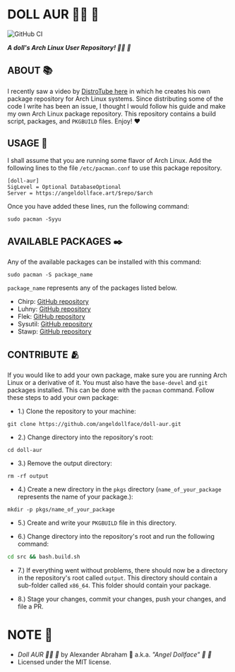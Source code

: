 # DOLL AUR :woman_technologist: :ribbon:

![GitHub CI](https://github.com/angeldollface/doll-aur/actions/workflows/main.yml/badge.svg)

***A doll's Arch Linux User Repository! :woman_technologist: :ribbon:***

## ABOUT :books:

I recently saw a video by [DistroTube here](https://youtu.be/CYqd2AHXosk?si=l6HpXiYyCSWkBYP0) in which he creates his own package repository for Arch Linux systems. Since distributing some of the code I write has been an issue, I thought I would follow his guide and make my own Arch Linux package repository. This repository contains a build script, packages, and `PKGBUILD` files. Enjoy! :heart:

## USAGE :hammer:

I shall assume that you are running some flavor of Arch Linux. Add the following lines to the file `/etc/pacman.conf` to use this package repository.

```CONF
[doll-aur]
SigLevel = Optional DatabaseOptional
Server = https://angeldollface.art/$repo/$arch
```

Once you have added these lines, run the following command:

```
sudo pacman -Syyu
```

## AVAILABLE PACKAGES :black_nib:

Any of the available packages can be installed with this command:

```
sudo pacman -S package_name
```

`package_name` represents any of the packages listed below.

- Chirp: [GitHub repository](https://github.com/angeldollface/chirp)
- Luhny: [GitHub repository](https://github.com/angeldollface/luhny.rs)
- Flek: [GitHub repository](https://github.com/angeldollface/flek)
- Sysutil: [GitHub repository](https://github.com/angeldollface/sysutil)
- Stawp: [GitHub repository](https://github.com/angeldollface/stawp)

## CONTRIBUTE :people_hugging:

If you would like to add your own package, make sure you are running Arch Linux or a derivative of it. You must also have the `base-devel` and `git` packages installed. This can be done with the `pacman` command.
Follow these steps to add your own package:

- 1.) Clone the repository to your machine:

```
git clone https://github.com/angeldollface/doll-aur.git
```

- 2.) Change directory into the repository's root:

```
cd doll-aur
```

- 3.) Remove the output directory:

```
rm -rf output
```

- 4.) Create a new directory in the `pkgs` directory (`name_of_your_package` represents the name of your package.):

```
mkdir -p pkgs/name_of_your_package
```

- 5.) Create and write your `PKGBUILD` file in this directory.

- 6.) Change directory into the repository's root and run the following command:

```bash
cd src && bash.build.sh
```

- 7.) If everything went without problems, there should now be a directory in the repository's root called `output`. This directory should contain a sub-folder called `x86_64`. This folder should contain your package.

- 8.) Stage your changes, commit your changes, push your changes, and file a PR.

# NOTE :scroll:

- *Doll AUR :woman_technologist: :ribbon:* by Alexander Abraham :black_heart: a.k.a. *"Angel Dollface" :dolls: :ribbon:*
- Licensed under the MIT license.

